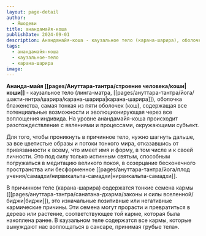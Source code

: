 ```yaml
---
layout: page-detail
author:
  - Яшодеви
title: анандамайя-коша
publishDate: 2024-09-01
description: Анандамайя-коша - каузальное тело (карана-шарира), оболочка блаженства, самая тонкая из пяти оболочек (кош), содержащая все потенциальные возможности и эволюционирующая через все воплощения индивида. На уровне анандамайя-коша происходит разотождествление с явлениями и процессами, окружающими субъект.
tags:
  - анандамайя-коша
  - каузальное-тело
  - карана-шарира
image:
---
```

**Ананда-майя [[pages/Ануттара-тантра/строение человека/коши|коши]]** - каузальное тело (линга-матра, [[pages/ануттара-тантра/йога/шакти-янтра/шарира/карана-шарира|карана-шарира]]), оболочка блаженства, самая тонкая из пяти оболочек (кош), содержащая все потенциальные возможности и эволюционирующая через все воплощения индивида. На уровне анандамайя-коша происходит разотождествление с явлениями и процессами, окружающими субъект.

Для того, чтобы проникнуть в причинное тело, нужно шагнуть дальше, за все цветистые образы и потоки тонкого мира, отказавшись от привязанности к всему, что имеет имя и форму, в том числе и к своей личности. Это под силу только истинным святым, способным погружаться в медитацию великого покоя, в созерцание бесконечного пространства или бесформенное [[pages/ануттара-тантра/йога/плод учения/самадхи/нирвикальпа-самадхи|нирвикальпа-самадхи]]. 

В причинном теле (карана-шарира) содержатся тонкие семена кармы ([[pages/ануттара-тантра/санатана-дхарма/законы и силы вселенной/биджи|биджи]]), это изначальные позитивные или негативные кармические причины. Эти семена могут прорасти и превратиться в дерево или растение, соответствующее той карме, которая была накоплена ранее. В каузальном теле содержатся все кармы, которые вынуждают нас воплощаться в сансаре, принимая грубые тела».


